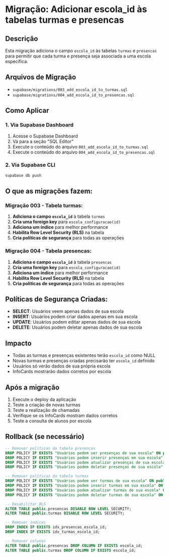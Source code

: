 # Migração: Adicionar escola_id às tabelas turmas e presencas

## Descrição
Esta migração adiciona o campo `escola_id` às tabelas `turmas` e `presencas` para permitir que cada turma e presença seja associada a uma escola específica.

## Arquivos de Migração
- `supabase/migrations/003_add_escola_id_to_turmas.sql`
- `supabase/migrations/004_add_escola_id_to_presencas.sql`

## Como Aplicar

### 1. Via Supabase Dashboard
1. Acesse o Supabase Dashboard
2. Vá para a seção "SQL Editor"
3. Execute o conteúdo do arquivo `003_add_escola_id_to_turmas.sql`
4. Execute o conteúdo do arquivo `004_add_escola_id_to_presencas.sql`

### 2. Via Supabase CLI
```bash
supabase db push
```

## O que as migrações fazem:

### Migração 003 - Tabela turmas:
1. **Adiciona o campo `escola_id`** à tabela `turmas`
2. **Cria uma foreign key** para `escola_configuracao(id)`
3. **Adiciona um índice** para melhor performance
4. **Habilita Row Level Security (RLS)** na tabela
5. **Cria políticas de segurança** para todas as operações

### Migração 004 - Tabela presencas:
1. **Adiciona o campo `escola_id`** à tabela `presencas`
2. **Cria uma foreign key** para `escola_configuracao(id)`
3. **Adiciona um índice** para melhor performance
4. **Habilita Row Level Security (RLS)** na tabela
5. **Cria políticas de segurança** para todas as operações

## Políticas de Segurança Criadas:
- **SELECT**: Usuários veem apenas dados de sua escola
- **INSERT**: Usuários podem criar dados apenas em sua escola
- **UPDATE**: Usuários podem editar apenas dados de sua escola
- **DELETE**: Usuários podem deletar apenas dados de sua escola

## Impacto
- Todas as turmas e presenças existentes terão `escola_id` como NULL
- Novas turmas e presenças criadas precisarão ter `escola_id` definido
- Usuários só verão dados de sua própria escola
- InfoCards mostrarão dados corretos por escola

## Após a migração
1. Execute o deploy da aplicação
2. Teste a criação de novas turmas
3. Teste a realização de chamadas
4. Verifique se os InfoCards mostram dados corretos
5. Teste a consulta de alunos por escola

## Rollback (se necessário)
```sql
-- Remover políticas da tabela presencas
DROP POLICY IF EXISTS "Usuários podem ver presenças de sua escola" ON public.presencas;
DROP POLICY IF EXISTS "Usuários podem inserir presenças em sua escola" ON public.presencas;
DROP POLICY IF EXISTS "Usuários podem atualizar presenças de sua escola" ON public.presencas;
DROP POLICY IF EXISTS "Usuários podem deletar presenças de sua escola" ON public.presencas;

-- Remover políticas da tabela turmas
DROP POLICY IF EXISTS "Usuários podem ver turmas de sua escola" ON public.turmas;
DROP POLICY IF EXISTS "Usuários podem inserir turmas em sua escola" ON public.turmas;
DROP POLICY IF EXISTS "Usuários podem atualizar turmas de sua escola" ON public.turmas;
DROP POLICY IF EXISTS "Usuários podem deletar turmas de sua escola" ON public.turmas;

-- Desabilitar RLS
ALTER TABLE public.presencas DISABLE ROW LEVEL SECURITY;
ALTER TABLE public.turmas DISABLE ROW LEVEL SECURITY;

-- Remover índices
DROP INDEX IF EXISTS idx_presencas_escola_id;
DROP INDEX IF EXISTS idx_turmas_escola_id;

-- Remover colunas
ALTER TABLE public.presencas DROP COLUMN IF EXISTS escola_id;
ALTER TABLE public.turmas DROP COLUMN IF EXISTS escola_id;
``` 
